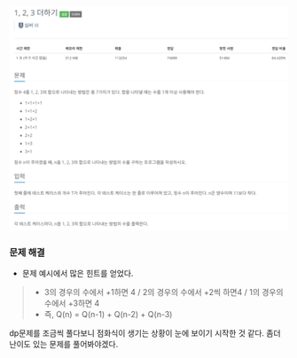 ![img.png](image/_1_2_3더하기.png)
### 문제 해결
- 문제 예시에서 많은 힌트를 얻었다.
> - 3의 경우의 수에서 +1하면 4 / 2의 경우의 수에서 +2씩 하면4 / 1의 경우의 수에서 +3하면 4 
   > - 즉, Q(n) = Q(n-1) + Q(n-2) + Q(n-3)

dp문제를 조금씩 풀다보니 점화식이 생기는 상황이 눈에 보이기 시작한 것 같다. 
좀더 난이도 있는 문제를 풀어봐야겠다.

